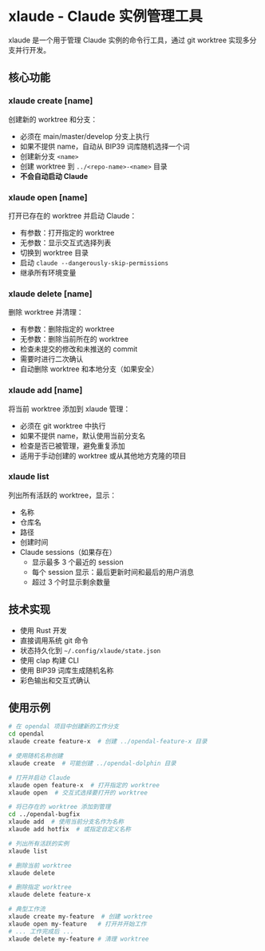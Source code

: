 # xlaude - Claude 实例管理工具

xlaude 是一个用于管理 Claude 实例的命令行工具，通过 git worktree 实现多分支并行开发。

## 核心功能

### xlaude create [name]
创建新的 worktree 和分支：
- 必须在 main/master/develop 分支上执行
- 如果不提供 name，自动从 BIP39 词库随机选择一个词
- 创建新分支 `<name>`
- 创建 worktree 到 `../<repo-name>-<name>` 目录
- **不会自动启动 Claude**

### xlaude open [name]
打开已存在的 worktree 并启动 Claude：
- 有参数：打开指定的 worktree
- 无参数：显示交互式选择列表
- 切换到 worktree 目录
- 启动 `claude --dangerously-skip-permissions`
- 继承所有环境变量

### xlaude delete [name]
删除 worktree 并清理：
- 有参数：删除指定的 worktree
- 无参数：删除当前所在的 worktree
- 检查未提交的修改和未推送的 commit
- 需要时进行二次确认
- 自动删除 worktree 和本地分支（如果安全）

### xlaude add [name]
将当前 worktree 添加到 xlaude 管理：
- 必须在 git worktree 中执行
- 如果不提供 name，默认使用当前分支名
- 检查是否已被管理，避免重复添加
- 适用于手动创建的 worktree 或从其他地方克隆的项目

### xlaude list
列出所有活跃的 worktree，显示：
- 名称
- 仓库名
- 路径
- 创建时间
- Claude sessions（如果存在）
  - 显示最多 3 个最近的 session
  - 每个 session 显示：最后更新时间和最后的用户消息
  - 超过 3 个时显示剩余数量

## 技术实现

- 使用 Rust 开发
- 直接调用系统 git 命令
- 状态持久化到 `~/.config/xlaude/state.json`
- 使用 clap 构建 CLI
- 使用 BIP39 词库生成随机名称
- 彩色输出和交互式确认

## 使用示例

```bash
# 在 opendal 项目中创建新的工作分支
cd opendal
xlaude create feature-x  # 创建 ../opendal-feature-x 目录

# 使用随机名称创建
xlaude create  # 可能创建 ../opendal-dolphin 目录

# 打开并启动 Claude
xlaude open feature-x  # 打开指定的 worktree
xlaude open  # 交互式选择要打开的 worktree

# 将已存在的 worktree 添加到管理
cd ../opendal-bugfix
xlaude add  # 使用当前分支名作为名称
xlaude add hotfix  # 或指定自定义名称

# 列出所有活跃的实例
xlaude list

# 删除当前 worktree
xlaude delete

# 删除指定 worktree
xlaude delete feature-x

# 典型工作流
xlaude create my-feature  # 创建 worktree
xlaude open my-feature   # 打开并开始工作
# ... 工作完成后 ...
xlaude delete my-feature # 清理 worktree
```